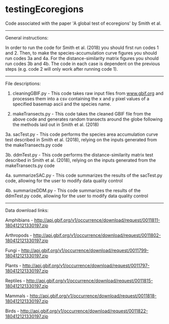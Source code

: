 # testingEcoregions
Code associated with the paper 'A global test of ecoregions' by Smith et al.

----------------
General instructions:

In order to run the code for Smith et al. (2018) you should first run codes 1 and 2. Then, to make the species-accumulation curve figures you should run codes 3a and 4a. For the distance-similarity matrix figures you should run codes 3b and 4b. The code in each case is dependent on the previous steps (e.g. code 2 will only work after running code 1).

----------------
File descriptions:

  1. cleaningGBIF.py - This code takes raw input files from www.gbif.org and processes them into a csv containing the x and y pixel values of a specified basemap ascii and the species name.

  2. makeTransects.py - This code takes the cleaned GBIF file from the above code and generates random transects around the globe following the methods laid out in Smith et al. (2018)

  3a. sacTest.py - This code performs the species area accumulation curve test described in Smith et al. (2018), relying on the inputs generated from the makeTransects.py code

  3b. ddmTest.py - This code performs the distance-similarity matrix test described in Smith et al. (2018), relying on the inputs generated from the makeTransects.py code

  4a. summarizeSAC.py - This code summarizes the results of the sacTest.py code, allowing for the user to modify data quality control 

  4b. summarizeDDM.py - This code summarizes the results of the ddmTest.py code, allowing for the user to modify data quality control 

----------------
Data download links:

Amphibians - http://api.gbif.org/v1/occurrence/download/request/0011811-180412121330197.zip

Arthropods - http://api.gbif.org/v1/occurrence/download/request/0011802-180412121330197.zip

Fungi - http://api.gbif.org/v1/occurrence/download/request/0011799-180412121330197.zip

Plants - http://api.gbif.org/v1/occurrence/download/request/0011797-180412121330197.zip

Reptiles - http://api.gbif.org/v1/occurrence/download/request/0011815-180412121330197.zip

Mammals - http://api.gbif.org/v1/occurrence/download/request/0011818-180412121330197.zip

Birds - http://api.gbif.org/v1/occurrence/download/request/0011822-180412121330197.zip


